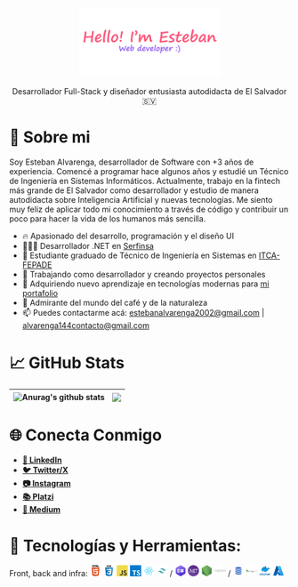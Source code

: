 <p align="center">
<a href="https://alvarenga144.github.io/">
<img width="50%" alt="Hola, soy Esteban. Desarrollador web!" src="./images/readme-hero-name.png" />
</a>
</p>
<p align="center">
Desarrollador Full-Stack y diseñador entusiasta autodidacta de El Salvador 🇸🇻
</p>

# 🩻 Sobre mi

Soy Esteban Alvarenga, desarrollador de Software con +3 años de experiencia. Comencé a programar hace algunos años y estudié un Técnico de Ingeniería en Sistemas Informáticos. Actualmente, trabajo en la fintech más grande de El Salvador como desarrollador y estudio de manera autodidacta sobre Inteligencia Artificial y nuevas tecnologías. Me siento muy feliz de aplicar todo mi conocimiento a través de código y contribuir un poco para hacer la vida de los humanos más sencilla.


- 🔥 Apasionado del desarrollo, programación y el diseño UI
- 👨🏻‍💻 Desarrollador .NET en [Serfinsa](https://www.redserfinsa.com/)
- 🔭 Estudiante graduado de Técnico de Ingeniería en Sistemas en [ITCA-FEPADE](https://www.itca.edu.sv/)
- 🚀 Trabajando como desarrollador y creando proyectos personales
- 🧠 Adquiriendo nuevo aprendizaje en tecnologías modernas para [mi portafolio](https://alvarenga144.github.io/)
- 🌿 Admirante del mundo del café y de la naturaleza
- 📫 Puedes contactarme acá: [estebanalvarenga2002@gmail.com](mailto:alvarenga144contacto@gmail.com) | [alvarenga144contacto@gmail.com](mailto:alvarenga144contacto@gmail.com)

# 📈 GitHub Stats

| <img align="center" src="https://github-readme-stats.vercel.app/api?username=Alvarenga144&show_icons=true&include_all_commits=true&theme=cobalt&hide_border=true" alt="Anurag's github stats" /> | <img align="center" src="https://github-readme-stats.vercel.app/api/top-langs/?username=Alvarenga144&layout=compact&theme=cobalt&hide_border=true" /> |
| ------------- | ------------- |

# 🌐 Conecta Conmigo

- [**💼 LinkedIn**](https://linkedin.com/in/alvarenga144)
- [**🐦 Twitter/X**](https://twitter.com/alvarenga144)
- [**📷 Instagram**](https://instagram.com/alvarenga_144)
- [**📚 Platzi**](https://platzi.com/p/Alvarenga144/)
- [**📰 Medium**](https://medium.com/@alvarenga144)

# 🔮 Tecnologías y Herramientas:

Front, back and infra:
<code><img height="20" alt="html" src="https://raw.githubusercontent.com/github/explore/80688e429a7d4ef2fca1e82350fe8e3517d3494d/topics/html/html.png"></code>
<code><img height="20" alt="css" src="https://raw.githubusercontent.com/github/explore/80688e429a7d4ef2fca1e82350fe8e3517d3494d/topics/css/css.png"></code>
<code><img height="20" alt="javascript" src="https://raw.githubusercontent.com/github/explore/80688e429a7d4ef2fca1e82350fe8e3517d3494d/topics/javascript/javascript.png"></code>
<code><img height="20" alt="javascript" src="https://raw.githubusercontent.com/github/explore/80688e429a7d4ef2fca1e82350fe8e3517d3494d/topics/typescript/typescript.png"></code>
<code><img height="20" alt="react" src="https://raw.githubusercontent.com/github/explore/80688e429a7d4ef2fca1e82350fe8e3517d3494d/topics/react/react.png"></code>
<code><img height="20" alt="react" src="https://raw.githubusercontent.com/github/explore/80688e429a7d4ef2fca1e82350fe8e3517d3494d/topics/tailwind/tailwind.png"></code>
/
<code><img height="20" alt="html" src="https://raw.githubusercontent.com/github/explore/80688e429a7d4ef2fca1e82350fe8e3517d3494d/topics/csharp/csharp.png"></code>
<code><img height="20" alt="html" src="https://raw.githubusercontent.com/github/explore/80688e429a7d4ef2fca1e82350fe8e3517d3494d/topics/dotnet/dotnet.png"></code>
<code><img height="20" alt="nodejs" src="https://raw.githubusercontent.com/github/explore/5c058a388828bb5fde0bcafd4bc867b5bb3f26f3/topics/nodejs/nodejs.png"></code>
<code><img height="20" alt="nodejs" src="https://raw.githubusercontent.com/github/explore/5c058a388828bb5fde0bcafd4bc867b5bb3f26f3/topics/express/express.png"></code>
/
<code><img height="20" alt="sql" src="https://raw.githubusercontent.com/github/explore/80688e429a7d4ef2fca1e82350fe8e3517d3494d/topics/sql/sql.png"></code>
<code><img height="20" alt="mysql" src="https://raw.githubusercontent.com/github/explore/80688e429a7d4ef2fca1e82350fe8e3517d3494d/topics/mongodb/mongodb.png"></code>
<code><img height="20" alt="nodejs" src="https://raw.githubusercontent.com/github/explore/5c058a388828bb5fde0bcafd4bc867b5bb3f26f3/topics/docker/docker.png"></code>
<code><img height="20" alt="mysql" src="https://raw.githubusercontent.com/github/explore/80688e429a7d4ef2fca1e82350fe8e3517d3494d/topics/azure/azure.png"></code>

